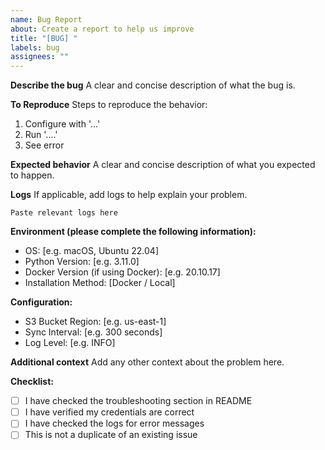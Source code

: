 ```yaml
---
name: Bug Report
about: Create a report to help us improve
title: "[BUG] "
labels: bug
assignees: ""
---
```


**Describe the bug**
A clear and concise description of what the bug is.

**To Reproduce**
Steps to reproduce the behavior:

1. Configure with '...'
2. Run '....'
3. See error

**Expected behavior**
A clear and concise description of what you expected to happen.

**Logs**
If applicable, add logs to help explain your problem.

```
Paste relevant logs here
```

**Environment (please complete the following information):**

- OS: [e.g. macOS, Ubuntu 22.04]
- Python Version: [e.g. 3.11.0]
- Docker Version (if using Docker): [e.g. 20.10.17]
- Installation Method: [Docker / Local]

**Configuration:**

- S3 Bucket Region: [e.g. us-east-1]
- Sync Interval: [e.g. 300 seconds]
- Log Level: [e.g. INFO]

**Additional context**
Add any other context about the problem here.

**Checklist:**

- [ ] I have checked the troubleshooting section in README
- [ ] I have verified my credentials are correct
- [ ] I have checked the logs for error messages
- [ ] This is not a duplicate of an existing issue
